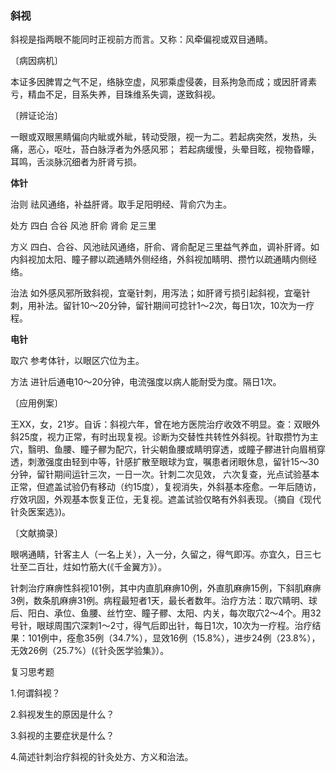 ### 斜视

斜视是指两眼不能同时正视前方而言。又称：风牵偏视或双目通睛。

〔病因病机〕

本证多因脾胃之气不足，络脉空虚，风邪乘虚侵袭，目系拘急而成；或因肝肾素亏，精血不足，目系失养，目珠维系失调，遂致斜视。

〔辨证论治〕

一眼或双眼黑睛偏向内眦或外眦，转动受限，视一为二。若起病突然，发热，头痛，恶心，呕吐，苔白脉浮者为外感风邪； 若起病缓慢，头晕目眩，视物昏矇，耳鸣，舌淡脉沉细者为肝肾亏损。

**体针**

治则  祛风通络，补益肝肾。取手足阳明经、背俞穴为主。

处方  四白  合谷  风池  肝俞  肾俞  足三里

方义  四白、合谷、风池祛风通络，肝俞、肾俞配足三里益气养血，调补肝肾。如内斜视加太阳、瞳子髎以疏通睛外侧经络，外斜视加睛明、攒竹以疏通睛内侧经络。

治法  如外感风邪所致斜视，宜毫针刺，用泻法；如肝肾亏损引起斜视，宜毫针刺，用补法。留针10〜20分钟，留针期间可捻针1〜2次，每日1次，10次为一疗程。

**电针**

取穴  参考体针，以眼区穴位为主。

方法  进针后通电10〜20分钟，电流强度以病人能耐受为度。隔日1次。

〔应用例案〕

王XX，女，21岁。自诉：斜视六年，曾在地方医院治疗收效不明显。查：双眼外斜25度，视力正常，有时出现复视。诊断为交替性共转性外斜视。针取攒竹为主穴，翳明、鱼腰、瞳子髎为配穴，针尖朝鱼腰或睛明穿透，或瞳子髎进针向眉梢穿透，刺激强度由轻到中等，针感扩散至眼球为宜，嘱患者闭眼休息，留针15〜30分钟，留针期间运针三次，一日一次。针刺二次见效， 六次复查，光点试验基本正常，但遮盖试验仍有移动（约15度），复视消失，外斜基本痊愈。一年后随访，疗效巩固，外观基本恢复正位，无复视。遮盖试验仅略有外斜表现。（摘自《现代针灸医案选》)。

〔文献摘录〕

眼㖞通睛，针客主人（一名上关），入一分，久留之，得气即泻。亦宜久，日三七壮至二百壮，炷如竹筋大(《千金翼方》）。

针刺治疗麻痹性斜视101例，其中内直肌麻痹10例，外直肌麻痹15例，下斜肌麻痹3例，数条肌麻痹31例。病程最短者1天，最长者数年。治疗方法：取穴睛明、球后、阳白、承位、鱼腰、丝竹空、瞳子髎、太阳、内关，每次取穴2〜4个。用32号针，眼球周围穴深刺1〜2寸，得气后即出针，每日1次，10次为一疗程。治疗结果：101例中，痊愈35例（34.7%），显效16例（15.8%），进步24例（23.8%），无效26例（25.7%）(《针灸医学验集》）。

复习思考题

1.何谓斜视？

2.斜视发生的原因是什么？

3.斜视的主要症状是什么？

4.简述针刺治疗斜视的针灸处方、方义和治法。
